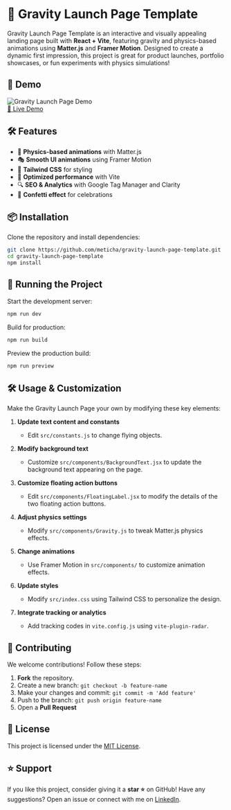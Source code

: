 # 🚀 Gravity Launch Page Template

Gravity Launch Page Template is an interactive and visually appealing landing page built with **React + Vite**, featuring gravity and physics-based animations using **Matter.js** and **Framer Motion**. Designed to create a dynamic first impression, this project is great for product launches, portfolio showcases, or fun experiments with physics simulations!

## 🎥 Demo

![Gravity Launch Page Demo](demo.gif)  
[🔗 Live Demo](https://iscomposesnippetslaunchedyet.meticha.com)

## 🛠 Features

- 🌌 **Physics-based animations** with Matter.js
- 🎭 **Smooth UI animations** using Framer Motion
- 🎨 **Tailwind CSS** for styling
- 🎯 **Optimized performance** with Vite
- 🔍 **SEO & Analytics** with Google Tag Manager and Clarity
- 🎉 **Confetti effect** for celebrations

## 📦 Installation

Clone the repository and install dependencies:

```sh
git clone https://github.com/meticha/gravity-launch-page-template.git
cd gravity-launch-page-template
npm install
```

## 🚀 Running the Project

Start the development server:

```sh
npm run dev
```

Build for production:

```sh
npm run build
```

Preview the production build:

```sh
npm run preview
```

## 🛠 Usage & Customization

Make the Gravity Launch Page your own by modifying these key elements:

1. **Update text content and constants**  
   - Edit `src/constants.js` to change flying objects.

2. **Modify background text**  
   - Customize `src/components/BackgroundText.jsx` to update the background text appearing on the page.

3. **Customize floating action buttons**  
   - Edit `src/components/FloatingLabel.jsx` to modify the details of the two floating action buttons.

4. **Adjust physics settings**  
   - Modify `src/components/Gravity.js` to tweak Matter.js physics effects.

5. **Change animations**  
   - Use Framer Motion in `src/components/` to customize animation effects.

6. **Update styles**  
   - Modify `src/index.css` using Tailwind CSS to personalize the design.

7. **Integrate tracking or analytics**  
   - Add tracking codes in `vite.config.js` using `vite-plugin-radar`.

## 🤝 Contributing

We welcome contributions! Follow these steps:

1. **Fork** the repository.
2. Create a new branch: `git checkout -b feature-name`
3. Make your changes and commit: `git commit -m 'Add feature'`
4. Push to the branch: `git push origin feature-name`
5. Open a **Pull Request**

## 📜 License

This project is licensed under the [MIT License](LICENSE).

## ⭐ Support

If you like this project, consider giving it a **star ⭐** on GitHub! Have any suggestions? Open an issue or connect with me on [LinkedIn](https://linkedin.com/in/darshitdudhaiya).

